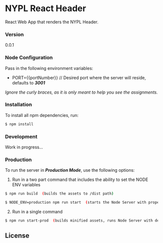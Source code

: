 # NYPL React Header

React Web App that renders the NYPL Header.

### Version
0.0.1

### Node Configuration
Pass in the following environment variables:  

* PORT={{portNumber}} // Desired port where the server will reside, defaults to ***3001***

*Ignore the curly braces, as it is only meant to help you see the assignments.*  

### Installation
To install all npm dependencies, run:
```sh
$ npm install
```

### Development
Work in progress...


### Production
To run the server in ***Production Mode***, use the following options:

1) Run in a two part command that includes the ability to set the NODE ENV variables

```sh
$ npm run build  (builds the assets to /dist path)
```

```sh
$ NODE_ENV=production npm run start  (starts the Node Server with proper environment) 
```

2) Run in a single command
```sh
$ npm run start-prod  (builds minified assets, runs Node Server with default NODE_ENV=production)
```


License
----